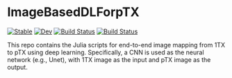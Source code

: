 # ImageBasedDLForpTX

[![Stable](https://img.shields.io/badge/docs-stable-blue.svg)](https://ma000311.github.io/ImageBasedDLForpTX.jl/stable)
[![Dev](https://img.shields.io/badge/docs-dev-blue.svg)](https://ma000311.github.io/ImageBasedDLForpTX.jl/dev)
[![Build Status](https://travis-ci.com/ma000311/ImageBasedDLForpTX.jl.svg?branch=master)](https://travis-ci.com/ma000311/ImageBasedDLForpTX.jl)
[![Build Status](https://ci.appveyor.com/api/projects/status/github/ma000311/ImageBasedDLForpTX.jl?svg=true)](https://ci.appveyor.com/project/ma000311/ImageBasedDLForpTX-jl)

This repo contains the Julia scripts for end-to-end image mapping from 1TX to pTX using deep learning.
Specifically, a CNN is used as the neural network (e.g., Unet), with 1TX image as the input and pTX image as the output.
